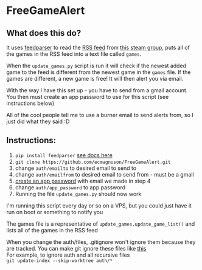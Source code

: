 # FreeGameAlert  

## What does this do?
It uses [feedparser](https://pypi.org/project/feedparser/) to read the [RSS feed](https://steamcommunity.com/groups/freegamesfinders/rss/) from [this steam group](https://steamcommunity.com/groups/freegamesfinders/announcements), puts all of the games in the RSS feed into a text file called `games`.  

When the `update_games.py` script is run it will check if the newest added game to the feed is different from the newest game in the `games` file. If the games are different, a new game is free! It will then alert you via email.  

With the way I have this set up - you have to send from a gmail account. You then must create an app password to use for this script (see instructions below)  

All of the cool people tell me to use a burner email to send alerts from, so I just did what they said :D  

## Instructions:  
1. `pip install feedparser` [see docs here](https://feedparser.readthedocs.io/en/latest/)
2. `git clone https://github.com/ecmagnuson/FreeGameAlert.git`  
3. change `auth/emailto` to desired email to send to  
4. change `auth/emailfrom` to desired email to send from - must be a gmail  
5. [create an app password](https://support.google.com/accounts/answer/185833?hl=en) with email we made in step 4  
6. change `auth/app_password` to app password  
7. Running the file `update_games.py` should now work  

I'm running this script every day or so on a VPS, but you could just have it run on boot or something to notify you  
  
The games file is a representative of `update_games.update_game_list()` and lists all of the games in the RSS feed  

  

When you change the auth/files, .gitignore won't ignore them because they are tracked. You can make git ignore these files like [this](https://stackoverflow.com/questions/1274057/how-do-i-make-git-forget-about-a-file-that-was-tracked-but-is-now-in-gitignore/20241145#20241145)  
For example, to ignore auth and all recursive files  
`git update-index --skip-worktree auth/*`
